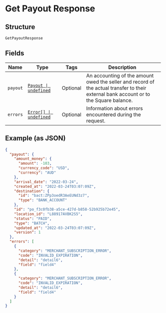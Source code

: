 <!-- Optimized: 2025-10-06 -->
<!-- RPM: 1.6.2.1.1.6.2.1_get-payout-response_20251006 -->
<!-- Session: E2E RPM DNA Application -->
<!-- AOM: RND (Reggie & Dro) -->
<!-- COI: TECHNOLOGY -->
<!-- RPM: HIGH -->
<!-- ACTION: BUILD -->


# Get Payout Response

## Structure

`GetPayoutResponse`

## Fields

| Name | Type | Tags | Description |
|  --- | --- | --- | --- |
| `payout` | [`Payout \| undefined`](../../doc/models/payout.md) | Optional | An accounting of the amount owed the seller and record of the actual transfer to their<br>external bank account or to the Square balance. |
| `errors` | [`Error[] \| undefined`](../../doc/models/error.md) | Optional | Information about errors encountered during the request. |

## Example (as JSON)

```json
{
  "payout": {
    "amount_money": {
      "amount": -103,
      "currency_code": "USD",
      "currency": "AUD"
    },
    "arrival_date": "2022-03-24",
    "created_at": "2022-03-24T03:07:09Z",
    "destination": {
      "id": "bact:ZPp3oedR3AeEUNd3z7",
      "type": "BANK_ACCOUNT"
    },
    "id": "po_f3c0fb38-a5ce-427d-b858-52b925b72e45",
    "location_id": "L88917AVBK2S5",
    "status": "PAID",
    "type": "BATCH",
    "updated_at": "2022-03-24T03:07:09Z",
    "version": 1
  },
  "errors": [
    {
      "category": "MERCHANT_SUBSCRIPTION_ERROR",
      "code": "INVALID_EXPIRATION",
      "detail": "detail6",
      "field": "field4"
    },
    {
      "category": "MERCHANT_SUBSCRIPTION_ERROR",
      "code": "INVALID_EXPIRATION",
      "detail": "detail6",
      "field": "field4"
    }
  ]
}
```
